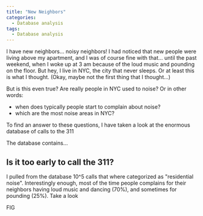 ```yaml
---
title: "New Neighbors"
categories:
  - Database analysis
tags:
  - Database analysis
---
```


I have new neighbors... noisy neighbors! I had noticed that new people were living above my apartment, and I was of course fine with that... until the past weekend, when I woke up at 3 am because of the loud music and pounding on the floor. But hey, I live in NYC, the city that never sleeps. Or at least this is what I thought. (Okay, maybe not the first thing that I thought...)

But is this even true? Are really people in NYC used to noise? Or in other words:
* when does typically people start to complain about noise?
* which are the most noise areas in NYC?

To find an answer to these questions, I have taken a look at the enormous database of calls to the 311

The database contains...

## Is it too early to call the 311?

I pulled from the database 10^5 calls that where categorized as "residential noise". Interestingly enough, most of the time people complains for their neighbors having loud music and dancing (70%), and sometimes for pounding (25%). Take a look

FIG
